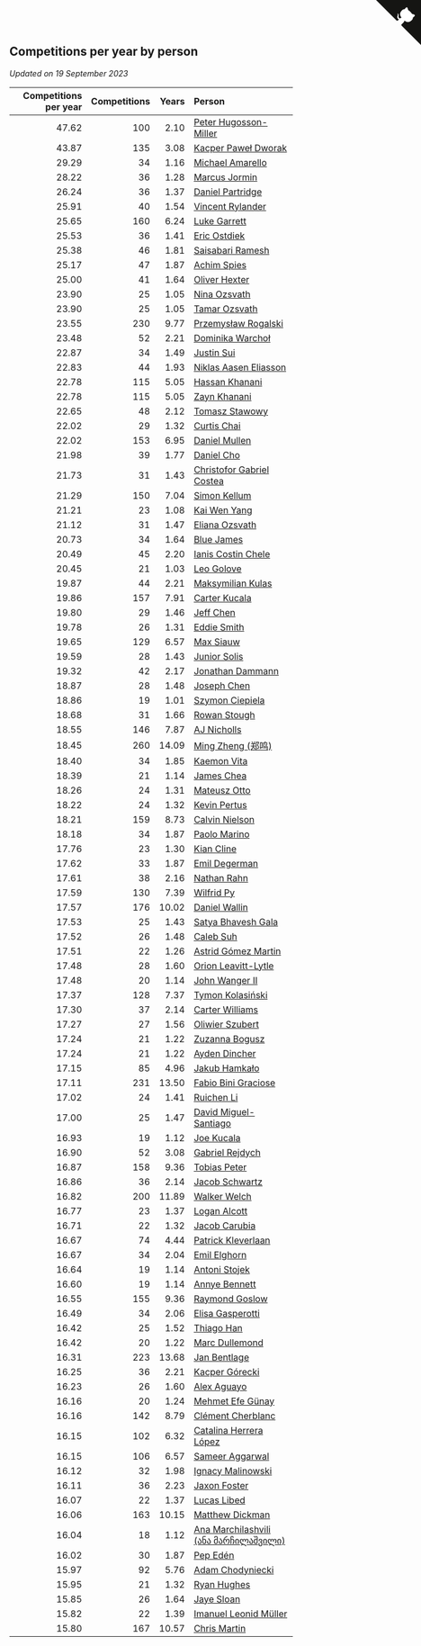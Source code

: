 ## Competitions per year by person

*Updated on 19 September 2023*

| Competitions per year | Competitions | Years | Person |
| ---: | ---: | ---: | :--- |
| 47.62 | 100 | 2.10 | [Peter Hugosson-Miller](https://www.worldcubeassociation.org/persons/2021HUGO01) |
| 43.87 | 135 | 3.08 | [Kacper Paweł Dworak](https://www.worldcubeassociation.org/persons/2020DWOR01) |
| 29.29 | 34 | 1.16 | [Michael Amarello](https://www.worldcubeassociation.org/persons/2022AMAR09) |
| 28.22 | 36 | 1.28 | [Marcus Jormin](https://www.worldcubeassociation.org/persons/2022JORM01) |
| 26.24 | 36 | 1.37 | [Daniel Partridge](https://www.worldcubeassociation.org/persons/2022PART02) |
| 25.91 | 40 | 1.54 | [Vincent Rylander](https://www.worldcubeassociation.org/persons/2022RYLA01) |
| 25.65 | 160 | 6.24 | [Luke Garrett](https://www.worldcubeassociation.org/persons/2017GARR05) |
| 25.53 | 36 | 1.41 | [Eric Ostdiek](https://www.worldcubeassociation.org/persons/2022OSTD01) |
| 25.38 | 46 | 1.81 | [Saisabari Ramesh](https://www.worldcubeassociation.org/persons/2021RAME01) |
| 25.17 | 47 | 1.87 | [Achim Spies](https://www.worldcubeassociation.org/persons/2021SPIE01) |
| 25.00 | 41 | 1.64 | [Oliver Hexter](https://www.worldcubeassociation.org/persons/2022HEXT01) |
| 23.90 | 25 | 1.05 | [Nina Ozsvath](https://www.worldcubeassociation.org/persons/2022OZSV03) |
| 23.90 | 25 | 1.05 | [Tamar Ozsvath](https://www.worldcubeassociation.org/persons/2022OZSV04) |
| 23.55 | 230 | 9.77 | [Przemysław Rogalski](https://www.worldcubeassociation.org/persons/2013ROGA02) |
| 23.48 | 52 | 2.21 | [Dominika Warchoł](https://www.worldcubeassociation.org/persons/2021WARC01) |
| 22.87 | 34 | 1.49 | [Justin Sui](https://www.worldcubeassociation.org/persons/2022SUIJ01) |
| 22.83 | 44 | 1.93 | [Niklas Aasen Eliasson](https://www.worldcubeassociation.org/persons/2021ELIA01) |
| 22.78 | 115 | 5.05 | [Hassan Khanani](https://www.worldcubeassociation.org/persons/2018KHAN26) |
| 22.78 | 115 | 5.05 | [Zayn Khanani](https://www.worldcubeassociation.org/persons/2018KHAN28) |
| 22.65 | 48 | 2.12 | [Tomasz Stawowy](https://www.worldcubeassociation.org/persons/2021STAW01) |
| 22.02 | 29 | 1.32 | [Curtis Chai](https://www.worldcubeassociation.org/persons/2022CHAI02) |
| 22.02 | 153 | 6.95 | [Daniel Mullen](https://www.worldcubeassociation.org/persons/2016MULL04) |
| 21.98 | 39 | 1.77 | [Daniel Cho](https://www.worldcubeassociation.org/persons/2021CHOD01) |
| 21.73 | 31 | 1.43 | [Christofor Gabriel Costea](https://www.worldcubeassociation.org/persons/2022COST03) |
| 21.29 | 150 | 7.04 | [Simon Kellum](https://www.worldcubeassociation.org/persons/2016KELL12) |
| 21.21 | 23 | 1.08 | [Kai Wen Yang](https://www.worldcubeassociation.org/persons/2022YANG19) |
| 21.12 | 31 | 1.47 | [Eliana Ozsvath](https://www.worldcubeassociation.org/persons/2022OZSV01) |
| 20.73 | 34 | 1.64 | [Blue James](https://www.worldcubeassociation.org/persons/2022JAME01) |
| 20.49 | 45 | 2.20 | [Ianis Costin Chele](https://www.worldcubeassociation.org/persons/2021CHEL01) |
| 20.45 | 21 | 1.03 | [Leo Golove](https://www.worldcubeassociation.org/persons/2022GOLO02) |
| 19.87 | 44 | 2.21 | [Maksymilian Kulas](https://www.worldcubeassociation.org/persons/2021KULA02) |
| 19.86 | 157 | 7.91 | [Carter Kucala](https://www.worldcubeassociation.org/persons/2015KUCA01) |
| 19.80 | 29 | 1.46 | [Jeff Chen](https://www.worldcubeassociation.org/persons/2022CHEN19) |
| 19.78 | 26 | 1.31 | [Eddie Smith](https://www.worldcubeassociation.org/persons/2022SMIT20) |
| 19.65 | 129 | 6.57 | [Max Siauw](https://www.worldcubeassociation.org/persons/2017SIAU02) |
| 19.59 | 28 | 1.43 | [Junior Solis](https://www.worldcubeassociation.org/persons/2022SOLI03) |
| 19.32 | 42 | 2.17 | [Jonathan Dammann](https://www.worldcubeassociation.org/persons/2021DAMM01) |
| 18.87 | 28 | 1.48 | [Joseph Chen](https://www.worldcubeassociation.org/persons/2022CHEN16) |
| 18.86 | 19 | 1.01 | [Szymon Ciepiela](https://www.worldcubeassociation.org/persons/2022CIEP01) |
| 18.68 | 31 | 1.66 | [Rowan Stough](https://www.worldcubeassociation.org/persons/2022STOU01) |
| 18.55 | 146 | 7.87 | [AJ Nicholls](https://www.worldcubeassociation.org/persons/2015NICH04) |
| 18.45 | 260 | 14.09 | [Ming Zheng (郑鸣)](https://www.worldcubeassociation.org/persons/2009ZHEN11) |
| 18.40 | 34 | 1.85 | [Kaemon Vita](https://www.worldcubeassociation.org/persons/2021VITA01) |
| 18.39 | 21 | 1.14 | [James Chea](https://www.worldcubeassociation.org/persons/2022CHEA05) |
| 18.26 | 24 | 1.31 | [Mateusz Otto](https://www.worldcubeassociation.org/persons/2022OTTO01) |
| 18.22 | 24 | 1.32 | [Kevin Pertus](https://www.worldcubeassociation.org/persons/2022PERT01) |
| 18.21 | 159 | 8.73 | [Calvin Nielson](https://www.worldcubeassociation.org/persons/2014NIEL03) |
| 18.18 | 34 | 1.87 | [Paolo Marino](https://www.worldcubeassociation.org/persons/2021MARI04) |
| 17.76 | 23 | 1.30 | [Kian Cline](https://www.worldcubeassociation.org/persons/2022CLIN01) |
| 17.62 | 33 | 1.87 | [Emil Degerman](https://www.worldcubeassociation.org/persons/2021DEGE01) |
| 17.61 | 38 | 2.16 | [Nathan Rahn](https://www.worldcubeassociation.org/persons/2021RAHN01) |
| 17.59 | 130 | 7.39 | [Wilfrid Py](https://www.worldcubeassociation.org/persons/2016PYWI01) |
| 17.57 | 176 | 10.02 | [Daniel Wallin](https://www.worldcubeassociation.org/persons/2013WALL03) |
| 17.53 | 25 | 1.43 | [Satya Bhavesh Gala](https://www.worldcubeassociation.org/persons/2022GALA03) |
| 17.52 | 26 | 1.48 | [Caleb Suh](https://www.worldcubeassociation.org/persons/2022SUHC01) |
| 17.51 | 22 | 1.26 | [Astrid Gómez Martin](https://www.worldcubeassociation.org/persons/2022MART26) |
| 17.48 | 28 | 1.60 | [Orion Leavitt-Lytle](https://www.worldcubeassociation.org/persons/2022LEAV01) |
| 17.48 | 20 | 1.14 | [John Wanger II](https://www.worldcubeassociation.org/persons/2022WANG39) |
| 17.37 | 128 | 7.37 | [Tymon Kolasiński](https://www.worldcubeassociation.org/persons/2016KOLA02) |
| 17.30 | 37 | 2.14 | [Carter Williams](https://www.worldcubeassociation.org/persons/2021WILL06) |
| 17.27 | 27 | 1.56 | [Oliwier Szubert](https://www.worldcubeassociation.org/persons/2022SZUB01) |
| 17.24 | 21 | 1.22 | [Zuzanna Bogusz](https://www.worldcubeassociation.org/persons/2022BOGU01) |
| 17.24 | 21 | 1.22 | [Ayden Dincher](https://www.worldcubeassociation.org/persons/2022DINC01) |
| 17.15 | 85 | 4.96 | [Jakub Hamkało](https://www.worldcubeassociation.org/persons/2018HAMK01) |
| 17.11 | 231 | 13.50 | [Fabio Bini Graciose](https://www.worldcubeassociation.org/persons/2010GRAC02) |
| 17.02 | 24 | 1.41 | [Ruichen Li](https://www.worldcubeassociation.org/persons/2022LIRU02) |
| 17.00 | 25 | 1.47 | [David Miguel-Santiago](https://www.worldcubeassociation.org/persons/2022MIGU02) |
| 16.93 | 19 | 1.12 | [Joe Kucala](https://www.worldcubeassociation.org/persons/2022KUCA01) |
| 16.90 | 52 | 3.08 | [Gabriel Rejdych](https://www.worldcubeassociation.org/persons/2020REJD01) |
| 16.87 | 158 | 9.36 | [Tobias Peter](https://www.worldcubeassociation.org/persons/2014PETE03) |
| 16.86 | 36 | 2.14 | [Jacob Schwartz](https://www.worldcubeassociation.org/persons/2021SCHW01) |
| 16.82 | 200 | 11.89 | [Walker Welch](https://www.worldcubeassociation.org/persons/2011WELC01) |
| 16.77 | 23 | 1.37 | [Logan Alcott](https://www.worldcubeassociation.org/persons/2022ALCO02) |
| 16.71 | 22 | 1.32 | [Jacob Carubia](https://www.worldcubeassociation.org/persons/2022CARU02) |
| 16.67 | 74 | 4.44 | [Patrick Kleverlaan](https://www.worldcubeassociation.org/persons/2019KLEV01) |
| 16.67 | 34 | 2.04 | [Emil Elghorn](https://www.worldcubeassociation.org/persons/2021ELGH01) |
| 16.64 | 19 | 1.14 | [Antoni Stojek](https://www.worldcubeassociation.org/persons/2022STOJ03) |
| 16.60 | 19 | 1.14 | [Annye Bennett](https://www.worldcubeassociation.org/persons/2022BENN11) |
| 16.55 | 155 | 9.36 | [Raymond Goslow](https://www.worldcubeassociation.org/persons/2014GOSL01) |
| 16.49 | 34 | 2.06 | [Elisa Gasperotti](https://www.worldcubeassociation.org/persons/2021GASP01) |
| 16.42 | 25 | 1.52 | [Thiago Han](https://www.worldcubeassociation.org/persons/2022HANT01) |
| 16.42 | 20 | 1.22 | [Marc Dullemond](https://www.worldcubeassociation.org/persons/2022DULL01) |
| 16.31 | 223 | 13.68 | [Jan Bentlage](https://www.worldcubeassociation.org/persons/2010BENT01) |
| 16.25 | 36 | 2.21 | [Kacper Górecki](https://www.worldcubeassociation.org/persons/2021GORE01) |
| 16.23 | 26 | 1.60 | [Alex Aguayo](https://www.worldcubeassociation.org/persons/2022AGUA01) |
| 16.16 | 20 | 1.24 | [Mehmet Efe Günay](https://www.worldcubeassociation.org/persons/2022GUNA05) |
| 16.16 | 142 | 8.79 | [Clément Cherblanc](https://www.worldcubeassociation.org/persons/2014CHER05) |
| 16.15 | 102 | 6.32 | [Catalina Herrera López](https://www.worldcubeassociation.org/persons/2017LOPE31) |
| 16.15 | 106 | 6.57 | [Sameer Aggarwal](https://www.worldcubeassociation.org/persons/2017AGGA01) |
| 16.12 | 32 | 1.98 | [Ignacy Malinowski](https://www.worldcubeassociation.org/persons/2021MALI02) |
| 16.11 | 36 | 2.23 | [Jaxon Foster](https://www.worldcubeassociation.org/persons/2021FOST01) |
| 16.07 | 22 | 1.37 | [Lucas Libed](https://www.worldcubeassociation.org/persons/2022LIBE02) |
| 16.06 | 163 | 10.15 | [Matthew Dickman](https://www.worldcubeassociation.org/persons/2013DICK01) |
| 16.04 | 18 | 1.12 | [Ana Marchilashvili (ანა მარჩილაშვილი)](https://www.worldcubeassociation.org/persons/2022MARC10) |
| 16.02 | 30 | 1.87 | [Pep Edén](https://www.worldcubeassociation.org/persons/2021EDEN01) |
| 15.97 | 92 | 5.76 | [Adam Chodyniecki](https://www.worldcubeassociation.org/persons/2017CHOD02) |
| 15.95 | 21 | 1.32 | [Ryan Hughes](https://www.worldcubeassociation.org/persons/2022HUGH04) |
| 15.85 | 26 | 1.64 | [Jaye Sloan](https://www.worldcubeassociation.org/persons/2022SLOA01) |
| 15.82 | 22 | 1.39 | [Imanuel Leonid Müller](https://www.worldcubeassociation.org/persons/2022MULL02) |
| 15.80 | 167 | 10.57 | [Chris Martin](https://www.worldcubeassociation.org/persons/2013MART03) |


<a href="https://github.com/jonatanklosko/wca_statistics" class="github-corner" aria-label="View source on Github"><svg width="80" height="80" viewBox="0 0 250 250" style="fill:#151513; color:#fff; position: absolute; top: 0; border: 0; right: 0;" aria-hidden="true"><path d="M0,0 L115,115 L130,115 L142,142 L250,250 L250,0 Z"></path><path d="M128.3,109.0 C113.8,99.7 119.0,89.6 119.0,89.6 C122.0,82.7 120.5,78.6 120.5,78.6 C119.2,72.0 123.4,76.3 123.4,76.3 C127.3,80.9 125.5,87.3 125.5,87.3 C122.9,97.6 130.6,101.9 134.4,103.2" fill="currentColor" style="transform-origin: 130px 106px;" class="octo-arm"></path><path d="M115.0,115.0 C114.9,115.1 118.7,116.5 119.8,115.4 L133.7,101.6 C136.9,99.2 139.9,98.4 142.2,98.6 C133.8,88.0 127.5,74.4 143.8,58.0 C148.5,53.4 154.0,51.2 159.7,51.0 C160.3,49.4 163.2,43.6 171.4,40.1 C171.4,40.1 176.1,42.5 178.8,56.2 C183.1,58.6 187.2,61.8 190.9,65.4 C194.5,69.0 197.7,73.2 200.1,77.6 C213.8,80.2 216.3,84.9 216.3,84.9 C212.7,93.1 206.9,96.0 205.4,96.6 C205.1,102.4 203.0,107.8 198.3,112.5 C181.9,128.9 168.3,122.5 157.7,114.1 C157.9,116.9 156.7,120.9 152.7,124.9 L141.0,136.5 C139.8,137.7 141.6,141.9 141.8,141.8 Z" fill="currentColor" class="octo-body"></path></svg></a><style>.github-corner:hover .octo-arm{animation:octocat-wave 560ms ease-in-out}@keyframes octocat-wave{0%,100%{transform:rotate(0)}20%,60%{transform:rotate(-25deg)}40%,80%{transform:rotate(10deg)}}@media (max-width:500px){.github-corner:hover .octo-arm{animation:none}.github-corner .octo-arm{animation:octocat-wave 560ms ease-in-out}}</style>
